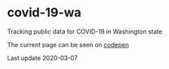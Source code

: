 # covid-19-wa
Tracking public data for COVID-19 in Washington state

The current page can be seen on [codepen](https://codepen.io/jessachandler/pen/zYGEbRK)

Last update 2020-03-07
